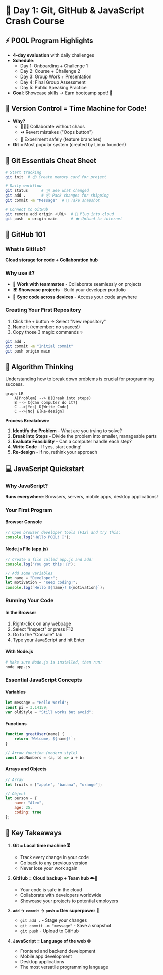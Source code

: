 # 🌟 Day 1: Git, GitHub & JavaScript Crash Course

## ⚡ POOL Program Highlights
- **4-day evaluation** with daily challenges
- **Schedule**:
  - Day 1: Onboarding + Challenge 1
  - Day 2: Course + Challenge 2
  - Day 3: Group Work + Presentation
  - Day 4: Final Group Assessment
  - Day 5: Public Speaking Practice
- **Goal**: Showcase skills → Earn bootcamp spot! 🚀

## 🔄 Version Control = Time Machine for Code!
- **Why?** 
  - 🧑‍🤝‍🧑 Collaborate without chaos
  - ⏪ Revert mistakes ("Oops button")
  - 🧪 Experiment safely (feature branches)
- **Git** = Most popular system (created by Linux founder!)

## 🐙 Git Essentials Cheat Sheet
```bash
# Start tracking
git init  # 📦 Create memory card for project

# Daily workflow
git status      # 🕵️‍♀️ See what changed
git add .       # 📦 Pack changes for shipping
git commit -m "Message"  # 📸 Take snapshot

# Connect to GitHub
git remote add origin <URL>  # 🔌 Plug into cloud
git push -u origin main      # ☁️ Upload to internet
```
## 🚀 GitHub 101

### What is GitHub?
**Cloud storage for code + Collaboration hub**

### Why use it?
- 👥 **Work with teammates** - Collaborate seamlessly on projects
- 🌍 **Showcase projects** - Build your developer portfolio
- 🔄 **Sync code across devices** - Access your code anywhere

### Creating Your First Repository

1. Click the `+` button → Select "New repository"
2. Name it (remember: no spaces!)
3. Copy those 3 magic commands ✨

```bash
git add .
git commit -m "Initial commit"
git push origin main
```

## 🧠 Algorithm Thinking

Understanding how to break down problems is crucial for programming success.

```mermaid
graph LR
    A[Problem] --> B(Break into steps)
    B --> C{Can computer do it?}
    C -->|Yes| D[Write Code]
    C -->|No| E[Re-design]
```

**Process Breakdown:**
1. **Identify the Problem** - What are you trying to solve?
2. **Break into Steps** - Divide the problem into smaller, manageable parts
3. **Evaluate Feasibility** - Can a computer handle each step?
4. **Write Code** - If yes, start coding!
5. **Re-design** - If no, rethink your approach

## 💻 JavaScript Quickstart

### Why JavaScript?
**Runs everywhere**: Browsers, servers, mobile apps, desktop applications!

### Your First Program

#### Browser Console
```javascript
// Open browser developer tools (F12) and try this:
console.log("Hello POOL! 👋");
```

#### Node.js File (app.js)
```javascript
// Create a file called app.js and add:
console.log("You got this! 💪");

// Add some variables
let name = "Developer";
let motivation = "Keep coding!";
console.log(`Hello ${name}! ${motivation}`);
```

### Running Your Code

#### In the Browser
1. Right-click on any webpage
2. Select "Inspect" or press F12
3. Go to the "Console" tab
4. Type your JavaScript and hit Enter

#### With Node.js
```bash
# Make sure Node.js is installed, then run:
node app.js
```

### Essential JavaScript Concepts

#### Variables
```javascript
let message = "Hello World";
const pi = 3.14159;
var oldStyle = "Still works but avoid";
```

#### Functions
```javascript
function greetUser(name) {
    return `Welcome, ${name}!`;
}

// Arrow function (modern style)
const addNumbers = (a, b) => a + b;
```

#### Arrays and Objects
```javascript
// Array
let fruits = ["apple", "banana", "orange"];

// Object
let person = {
    name: "Alex",
    age: 25,
    coding: true
};
```

## 🎯 Key Takeaways

1. **Git = Local time machine ⏳**
   - Track every change in your code
   - Go back to any previous version
   - Never lose your work again

2. **GitHub = Cloud backup + Team hub ☁️👥**
   - Your code is safe in the cloud
   - Collaborate with developers worldwide
   - Showcase your projects to potential employers

3. **`add` → `commit` → `push` = Dev superpower 💪**
   - `git add .` - Stage your changes
   - `git commit -m "message"` - Save a snapshot
   - `git push` - Upload to GitHub

4. **JavaScript = Language of the web 🌐**
   - Frontend and backend development
   - Mobile app development
   - Desktop applications
   - The most versatile programming language